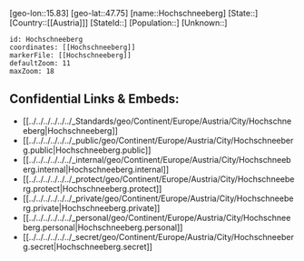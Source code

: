 ﻿---
location: [47.75,15.83]
mapzoom: [7,12] 
mapmarker: city 
type: City
tags:
- geo/City


SpocWebEntityId: 30967
isDeleted: false
confidential: public

---
[geo-lon::15.83]
[geo-lat::47.75]
[name::Hochschneeberg]
[State::]
[Country::[[Austria]]]
[StateId::]
[Population::]
[Unknown::]


```leaflet
id: Hochschneeberg
coordinates: [[Hochschneeberg]]
markerFile: [[Hochschneeberg]]
defaultZoom: 11 
maxZoom: 18
```


## Confidential Links & Embeds: 
- [[../../../../../../_Standards/geo/Continent/Europe/Austria/City/Hochschneeberg|Hochschneeberg]] 
- [[../../../../../../_public/geo/Continent/Europe/Austria/City/Hochschneeberg.public|Hochschneeberg.public]] 
- [[../../../../../../_internal/geo/Continent/Europe/Austria/City/Hochschneeberg.internal|Hochschneeberg.internal]] 
- [[../../../../../../_protect/geo/Continent/Europe/Austria/City/Hochschneeberg.protect|Hochschneeberg.protect]] 
- [[../../../../../../_private/geo/Continent/Europe/Austria/City/Hochschneeberg.private|Hochschneeberg.private]] 
- [[../../../../../../_personal/geo/Continent/Europe/Austria/City/Hochschneeberg.personal|Hochschneeberg.personal]] 
- [[../../../../../../_secret/geo/Continent/Europe/Austria/City/Hochschneeberg.secret|Hochschneeberg.secret]] 
